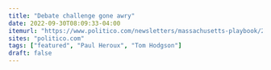 ```yaml
---
title: "Debate challenge gone awry"
date: 2022-09-30T08:09:33-04:00
itemurl: "https://www.politico.com/newsletters/massachusetts-playbook/2022/09/30/debate-challenge-gone-awry-00059701"
sites: "politico.com"
tags: ["featured", "Paul Heroux", "Tom Hodgson"]
draft: false
---
```


